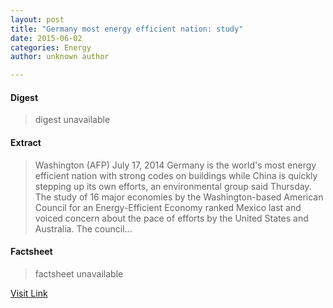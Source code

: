 ```yaml
---
layout: post
title: "Germany most energy efficient nation: study"
date: 2015-06-02
categories: Energy
author: unknown author

---
```



#### Digest
>digest unavailable

#### Extract
>Washington (AFP) July 17, 2014 Germany is the world's most energy efficient nation with strong codes on buildings while China is quickly stepping up its own efforts, an environmental group said Thursday. The study of 16 major economies by the Washington-based American Council for an Energy-Efficient Economy ranked Mexico last and voiced concern about the pace of efforts by the United States and Australia. The council...

#### Factsheet
>factsheet unavailable

[Visit Link](http://www.energy-daily.com/reports/Germany_most_energy_efficient_nation_study_999.html)


